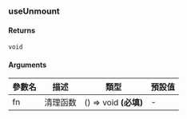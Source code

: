### useUnmount

#### Returns
`void`

#### Arguments
|參數名|描述|類型|預設值|
|---|---|---|---|
|fn|清理函数|() => void  **(必填)**|-|